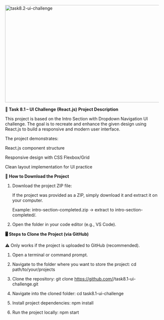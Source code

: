 <img src="https://socialify.git.ci/Shantela21/task8.2-ui-challenge/image?language=1&owner=1&name=1&stargazers=1&theme=Light" alt="task8.2-ui-challenge" width="640" height="320" />

**📌 Task 8.1 – UI Challenge (React.js)**
**Project Description**

This project is based on the Intro Section with Dropdown Navigation UI challenge.
The goal is to recreate and enhance the given design using React.js to build a responsive and modern user interface.

The project demonstrates:

React.js component structure

Responsive design with CSS Flexbox/Grid

Clean layout implementation for UI practice

**🔽 How to Download the Project**

1. Download the project ZIP file:

   If the project was provided as a ZIP, simply download it and extract it on your computer.

   Example: intro-section-completed.zip → extract to intro-section-completed/.

2. Open the folder in your code editor (e.g., VS Code).


**🖥️ Steps to Clone the Project (via GitHub)**

⚠️ Only works if the project is uploaded to GitHub (recommended).

1. Open a terminal or command prompt.

2. Navigate to the folder where you want to store the project:
   cd path/to/your/projects


3. Clone the repository:
   git clone https://github.com/<your-username>/task8.1-ui-challenge.git


4. Navigate into the cloned folder:
   cd task8.1-ui-challenge


5. Install project dependencies:
   npm install


6. Run the project locally:
   npm start



